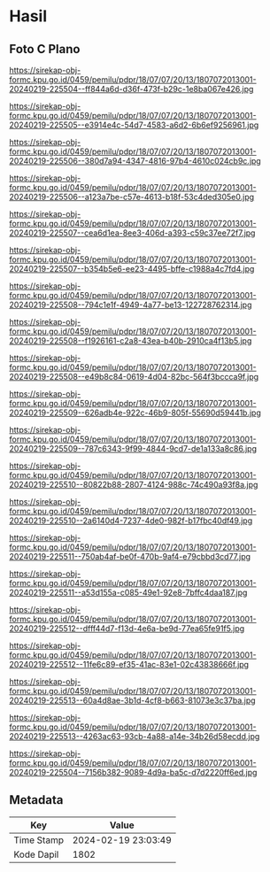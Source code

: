 # Hasil

## Foto C Plano

https://sirekap-obj-formc.kpu.go.id/0459/pemilu/pdpr/18/07/07/20/13/1807072013001-20240219-225504--ff844a6d-d36f-473f-b29c-1e8ba067e426.jpg

https://sirekap-obj-formc.kpu.go.id/0459/pemilu/pdpr/18/07/07/20/13/1807072013001-20240219-225505--e3914e4c-54d7-4583-a6d2-6b6ef9256961.jpg

https://sirekap-obj-formc.kpu.go.id/0459/pemilu/pdpr/18/07/07/20/13/1807072013001-20240219-225506--380d7a94-4347-4816-97b4-4610c024cb9c.jpg

https://sirekap-obj-formc.kpu.go.id/0459/pemilu/pdpr/18/07/07/20/13/1807072013001-20240219-225506--a123a7be-c57e-4613-b18f-53c4ded305e0.jpg

https://sirekap-obj-formc.kpu.go.id/0459/pemilu/pdpr/18/07/07/20/13/1807072013001-20240219-225507--cea6d1ea-8ee3-406d-a393-c59c37ee72f7.jpg

https://sirekap-obj-formc.kpu.go.id/0459/pemilu/pdpr/18/07/07/20/13/1807072013001-20240219-225507--b354b5e6-ee23-4495-bffe-c1988a4c7fd4.jpg

https://sirekap-obj-formc.kpu.go.id/0459/pemilu/pdpr/18/07/07/20/13/1807072013001-20240219-225508--794c1e1f-4949-4a77-be13-122728762314.jpg

https://sirekap-obj-formc.kpu.go.id/0459/pemilu/pdpr/18/07/07/20/13/1807072013001-20240219-225508--f1926161-c2a8-43ea-b40b-2910ca4f13b5.jpg

https://sirekap-obj-formc.kpu.go.id/0459/pemilu/pdpr/18/07/07/20/13/1807072013001-20240219-225508--e49b8c84-0619-4d04-82bc-564f3bccca9f.jpg

https://sirekap-obj-formc.kpu.go.id/0459/pemilu/pdpr/18/07/07/20/13/1807072013001-20240219-225509--626adb4e-922c-46b9-805f-55690d59441b.jpg

https://sirekap-obj-formc.kpu.go.id/0459/pemilu/pdpr/18/07/07/20/13/1807072013001-20240219-225509--787c6343-9f99-4844-9cd7-de1a133a8c86.jpg

https://sirekap-obj-formc.kpu.go.id/0459/pemilu/pdpr/18/07/07/20/13/1807072013001-20240219-225510--80822b88-2807-4124-988c-74c490a93f8a.jpg

https://sirekap-obj-formc.kpu.go.id/0459/pemilu/pdpr/18/07/07/20/13/1807072013001-20240219-225510--2a6140d4-7237-4de0-982f-b17fbc40df49.jpg

https://sirekap-obj-formc.kpu.go.id/0459/pemilu/pdpr/18/07/07/20/13/1807072013001-20240219-225511--750ab4af-be0f-470b-9af4-e79cbbd3cd77.jpg

https://sirekap-obj-formc.kpu.go.id/0459/pemilu/pdpr/18/07/07/20/13/1807072013001-20240219-225511--a53d155a-c085-49e1-92e8-7bffc4daa187.jpg

https://sirekap-obj-formc.kpu.go.id/0459/pemilu/pdpr/18/07/07/20/13/1807072013001-20240219-225512--dfff44d7-f13d-4e6a-be9d-77ea65fe91f5.jpg

https://sirekap-obj-formc.kpu.go.id/0459/pemilu/pdpr/18/07/07/20/13/1807072013001-20240219-225512--11fe6c89-ef35-41ac-83e1-02c43838666f.jpg

https://sirekap-obj-formc.kpu.go.id/0459/pemilu/pdpr/18/07/07/20/13/1807072013001-20240219-225513--60a4d8ae-3b1d-4cf8-b663-81073e3c37ba.jpg

https://sirekap-obj-formc.kpu.go.id/0459/pemilu/pdpr/18/07/07/20/13/1807072013001-20240219-225513--4263ac63-93cb-4a88-a14e-34b26d58ecdd.jpg

https://sirekap-obj-formc.kpu.go.id/0459/pemilu/pdpr/18/07/07/20/13/1807072013001-20240219-225504--7156b382-9089-4d9a-ba5c-d7d2220ff6ed.jpg


## Metadata

| Key        | Value               |
| ---------- | ------------------- |
| Time Stamp | 2024-02-19 23:03:49 |
| Kode Dapil | 1802                |



